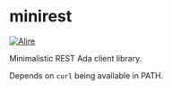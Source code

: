 # minirest

[![Alire](https://img.shields.io/endpoint?url=https://alire.ada.dev/badges/minirest.json)](https://alire.ada.dev/crates/minirest.html)

Minimalistic REST Ada client library.

Depends on `curl` being available in PATH.
